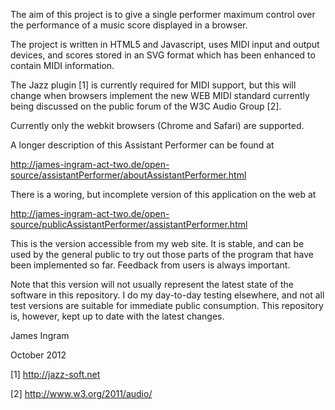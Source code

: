 The aim of this project is to give a single performer maximum control over the performance of a music score displayed in a browser.

The project is written in HTML5 and Javascript, uses MIDI input and output devices, and scores stored in an SVG format which has been enhanced to contain MIDI information.

The Jazz plugin [1] is currently required for MIDI support, but this will change when browsers implement the new WEB MIDI standard currently being discussed on the public forum of the W3C Audio Group [2].

Currently only the webkit browsers (Chrome and Safari) are supported. 

A longer description of this Assistant Performer can be found at

http://james-ingram-act-two.de/open-source/assistantPerformer/aboutAssistantPerformer.html


There is a woring, but incomplete version of this application on the web at

http://james-ingram-act-two.de/open-source/publicAssistantPerformer/assistantPerformer.html

This is the version accessible from my web site. It is stable, and can be used by the general public to try out those parts of the program that have been implemented so far. Feedback from users is always important.

Note that this version will not usually represent the latest state of the software in this repository. I do my day-to-day testing elsewhere, and not all test versions are suitable for immediate public consumption. This repository is, however, kept up to date with the latest changes.

James Ingram

October 2012

[1] http://jazz-soft.net

[2] http://www.w3.org/2011/audio/ 

